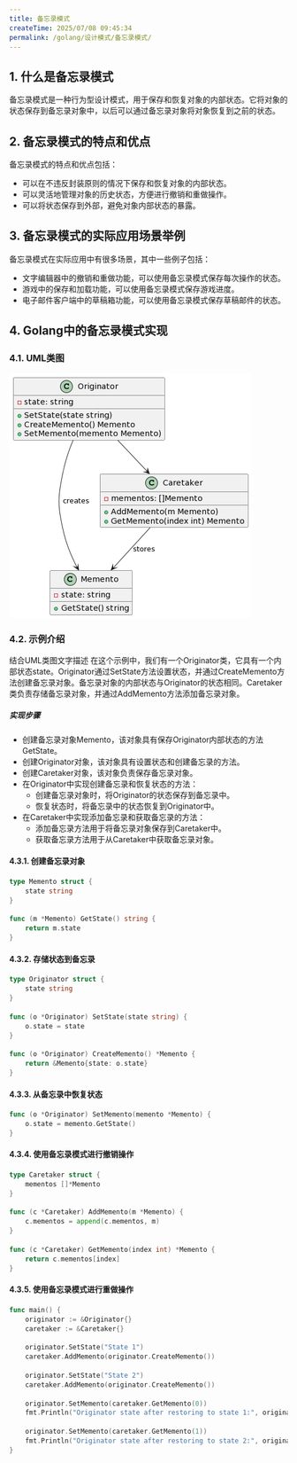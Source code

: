 ```yaml
---
title: 备忘录模式
createTime: 2025/07/08 09:45:34
permalink: /golang/设计模式/备忘录模式/
---
```

## 1. 什么是备忘录模式
备忘录模式是一种行为型设计模式，用于保存和恢复对象的内部状态。它将对象的状态保存到备忘录对象中，以后可以通过备忘录对象将对象恢复到之前的状态。

## 2. 备忘录模式的特点和优点
备忘录模式的特点和优点包括：

- 可以在不违反封装原则的情况下保存和恢复对象的内部状态。
- 可以灵活地管理对象的历史状态，方便进行撤销和重做操作。
- 可以将状态保存到外部，避免对象内部状态的暴露。

## 3. 备忘录模式的实际应用场景举例
备忘录模式在实际应用中有很多场景，其中一些例子包括：

- 文字编辑器中的撤销和重做功能，可以使用备忘录模式保存每次操作的状态。
- 游戏中的保存和加载功能，可以使用备忘录模式保存游戏进度。
- 电子邮件客户端中的草稿箱功能，可以使用备忘录模式保存草稿邮件的状态。

## 4. Golang中的备忘录模式实现
### 4.1. UML类图
![](./img/5-1.png)

### 4.2. 示例介绍
结合UML类图文字描述
在这个示例中，我们有一个Originator类，它具有一个内部状态state。Originator通过SetState方法设置状态，并通过CreateMemento方法创建备忘录对象。备忘录对象的内部状态与Originator的状态相同。Caretaker类负责存储备忘录对象，并通过AddMemento方法添加备忘录对象。

##### 实现步骤
- 创建备忘录对象Memento，该对象具有保存Originator内部状态的方法GetState。
- 创建Originator对象，该对象具有设置状态和创建备忘录的方法。
- 创建Caretaker对象，该对象负责保存备忘录对象。
- 在Originator中实现创建备忘录和恢复状态的方法：
    - 创建备忘录对象时，将Originator的状态保存到备忘录中。
    - 恢复状态时，将备忘录中的状态恢复到Originator中。
- 在Caretaker中实现添加备忘录和获取备忘录的方法：
    - 添加备忘录方法用于将备忘录对象保存到Caretaker中。
    - 获取备忘录方法用于从Caretaker中获取备忘录对象。

#### 4.3.1. 创建备忘录对象
```go
type Memento struct {
    state string
}

func (m *Memento) GetState() string {
    return m.state
}
```
#### 4.3.2. 存储状态到备忘录
```go
type Originator struct {
    state string
}

func (o *Originator) SetState(state string) {
    o.state = state
}

func (o *Originator) CreateMemento() *Memento {
    return &Memento{state: o.state}
}
```
#### 4.3.3. 从备忘录中恢复状态
```go
func (o *Originator) SetMemento(memento *Memento) {
    o.state = memento.GetState()
}
```
#### 4.3.4. 使用备忘录模式进行撤销操作
```go
type Caretaker struct {
    mementos []*Memento
}

func (c *Caretaker) AddMemento(m *Memento) {
    c.mementos = append(c.mementos, m)
}

func (c *Caretaker) GetMemento(index int) *Memento {
    return c.mementos[index]
}
```
#### 4.3.5. 使用备忘录模式进行重做操作
```go
func main() {
    originator := &Originator{}
    caretaker := &Caretaker{}

    originator.SetState("State 1")
    caretaker.AddMemento(originator.CreateMemento())

    originator.SetState("State 2")
    caretaker.AddMemento(originator.CreateMemento())

    originator.SetMemento(caretaker.GetMemento(0))
    fmt.Println("Originator state after restoring to state 1:", originator.state)

    originator.SetMemento(caretaker.GetMemento(1))
    fmt.Println("Originator state after restoring to state 2:", originator.state)
}
```